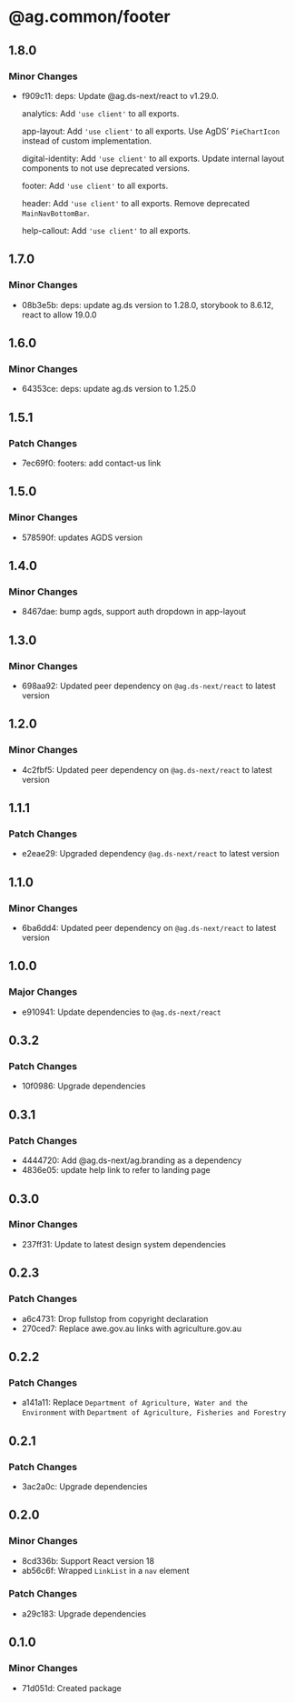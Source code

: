 # @ag.common/footer

## 1.8.0

### Minor Changes

- f909c11: deps: Update @ag.ds-next/react to v1.29.0.

  analytics: Add `'use client'` to all exports.

  app-layout: Add `'use client'` to all exports. Use AgDS’ `PieChartIcon` instead of custom implementation.

  digital-identity: Add `'use client'` to all exports. Update internal layout components to not use deprecated versions.

  footer: Add `'use client'` to all exports.

  header: Add `'use client'` to all exports. Remove deprecated `MainNavBottomBar`.

  help-callout: Add `'use client'` to all exports.

## 1.7.0

### Minor Changes

- 08b3e5b: deps: update ag.ds version to 1.28.0, storybook to 8.6.12, react to allow 19.0.0

## 1.6.0

### Minor Changes

- 64353ce: deps: update ag.ds version to 1.25.0

## 1.5.1

### Patch Changes

- 7ec69f0: footers: add contact-us link

## 1.5.0

### Minor Changes

- 578590f: updates AGDS version

## 1.4.0

### Minor Changes

- 8467dae: bump agds, support auth dropdown in app-layout

## 1.3.0

### Minor Changes

- 698aa92: Updated peer dependency on `@ag.ds-next/react` to latest version

## 1.2.0

### Minor Changes

- 4c2fbf5: Updated peer dependency on `@ag.ds-next/react` to latest version

## 1.1.1

### Patch Changes

- e2eae29: Upgraded dependency `@ag.ds-next/react` to latest version

## 1.1.0

### Minor Changes

- 6ba6dd4: Updated peer dependency on `@ag.ds-next/react` to latest version

## 1.0.0

### Major Changes

- e910941: Update dependencies to `@ag.ds-next/react`

## 0.3.2

### Patch Changes

- 10f0986: Upgrade dependencies

## 0.3.1

### Patch Changes

- 4444720: Add @ag.ds-next/ag.branding as a dependency
- 4836e05: update help link to refer to landing page

## 0.3.0

### Minor Changes

- 237ff31: Update to latest design system dependencies

## 0.2.3

### Patch Changes

- a6c4731: Drop fullstop from copyright declaration
- 270ced7: Replace awe.gov.au links with agriculture.gov.au

## 0.2.2

### Patch Changes

- a141a11: Replace `Department of Agriculture, Water and the Environment` with `Department of Agriculture, Fisheries and Forestry`

## 0.2.1

### Patch Changes

- 3ac2a0c: Upgrade dependencies

## 0.2.0

### Minor Changes

- 8cd336b: Support React version 18
- ab56c6f: Wrapped `LinkList` in a `nav` element

### Patch Changes

- a29c183: Upgrade dependencies

## 0.1.0

### Minor Changes

- 71d051d: Created package
